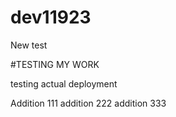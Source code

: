 # dev11923
New test

#TESTING MY WORK

testing actual deployment

Addition 111
addition 222
addition 333
